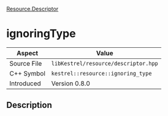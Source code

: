 [Resource.Descriptor](index.md)
# ignoringType
| Aspect | Value |
| --- | --- |
| Source File | `libKestrel/resource/descriptor.hpp` |
| C++ Symbol | `kestrel::resource::ignoring_type` |
| Introduced | Version 0.8.0 |
## Description
